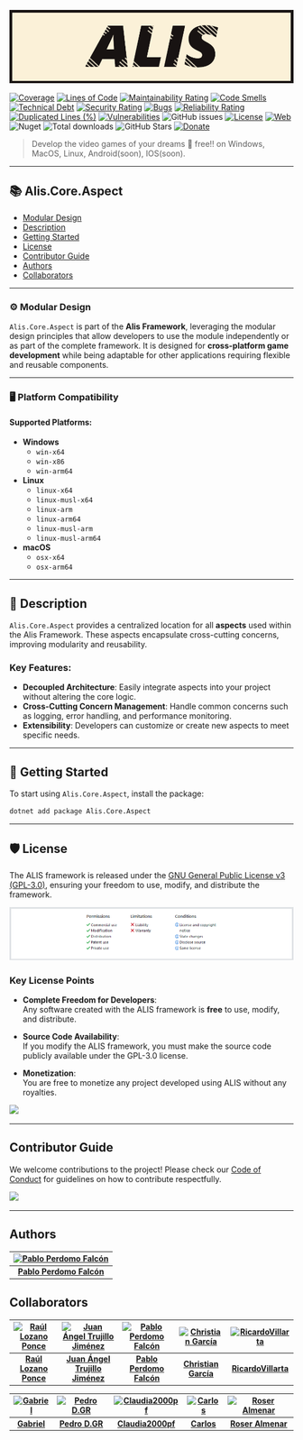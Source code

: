 [![](https://raw.githubusercontent.com/pabllopf/Alis/master/docs/banner/Alis_Banner_970x250.png)](https://pabllopf.github.io/Alis/index.html)

[![Coverage](https://sonarcloud.io/api/project_badges/measure?project=pabllopf_Alis&metric=coverage)](https://sonarcloud.io/summary/new_code?id=pabllopf_Alis)
[![Lines of Code](https://sonarcloud.io/api/project_badges/measure?project=pabllopf_Alis&metric=ncloc)](https://sonarcloud.io/summary/new_code?id=pabllopf_Alis)
[![Maintainability Rating](https://sonarcloud.io/api/project_badges/measure?project=pabllopf_Alis&metric=sqale_rating)](https://sonarcloud.io/summary/new_code?id=pabllopf_Alis)
[![Code Smells](https://sonarcloud.io/api/project_badges/measure?project=pabllopf_Alis&metric=code_smells)](https://sonarcloud.io/summary/new_code?id=pabllopf_Alis)
[![Technical Debt](https://sonarcloud.io/api/project_badges/measure?project=pabllopf_Alis&metric=sqale_index)](https://sonarcloud.io/summary/new_code?id=pabllopf_Alis)
[![Security Rating](https://sonarcloud.io/api/project_badges/measure?project=pabllopf_Alis&metric=security_rating)](https://sonarcloud.io/summary/new_code?id=pabllopf_Alis)
[![Bugs](https://sonarcloud.io/api/project_badges/measure?project=pabllopf_Alis&metric=bugs)](https://sonarcloud.io/summary/new_code?id=pabllopf_Alis)
[![Reliability Rating](https://sonarcloud.io/api/project_badges/measure?project=pabllopf_Alis&metric=reliability_rating)](https://sonarcloud.io/summary/new_code?id=pabllopf_Alis)
[![Duplicated Lines (%)](https://sonarcloud.io/api/project_badges/measure?project=pabllopf_Alis&metric=duplicated_lines_density)](https://sonarcloud.io/summary/new_code?id=pabllopf_Alis)
[![Vulnerabilities](https://sonarcloud.io/api/project_badges/measure?project=pabllopf_Alis&metric=vulnerabilities)](https://sonarcloud.io/summary/new_code?id=pabllopf_Alis)
![GitHub issues](https://img.shields.io/github/issues/pabllopf/alis?label=Open%20Tickets&color=green)
[![License](https://img.shields.io/badge/license-GPL%20v3.0-blue)](https://github.com/pabllopf/Alis/blob/main/LICENSE)
[![Web](https://img.shields.io/website?down_color=red&down_message=failed&up_color=blue&up_message=active&url=https%3A%2F%2Fpabllopf.github.io%2FAlis.Web%2F)](https://pabllopf.github.io/Alis.Web/index.html)
![Nuget](https://img.shields.io/nuget/v/alis?label=latest%20version&color=green)
![Total downloads](https://img.shields.io/badge/downloads-+300k-green)
![GitHub Stars](https://img.shields.io/github/stars/pabllopf/alis?style=social)
[![Donate](https://img.shields.io/badge/Donate-PayPal-green.svg)](https://www.paypal.me/pabllopf)


> Develop the video games of your dreams 💯 free!! on Windows, MacOS, Linux, Android(soon), IOS(soon).
---

## 📚 Alis.Core.Aspect
- [Modular Design](#-modular-design)
- [Description](#-description)
- [Getting Started](#-getting-started)
- [License](#-license)
- [Contributor Guide](#-contributor-guide)
- [Authors](#-authors)
- [Collaborators](#-collaborators)

---

### ⚙️ Modular Design

`Alis.Core.Aspect` is part of the **Alis Framework**, leveraging the modular design principles that allow developers to use the module independently or as part of the complete framework. It is designed for **cross-platform game development** while being adaptable for other applications requiring flexible and reusable components.

---

### 🖥️ Platform Compatibility

#### Supported Platforms:

- **Windows**
    - `win-x64`
    - `win-x86`
    - `win-arm64`
- **Linux**
    - `linux-x64`
    - `linux-musl-x64`
    - `linux-arm`
    - `linux-arm64`
    - `linux-musl-arm`
    - `linux-musl-arm64`
- **macOS**
    - `osx-x64`
    - `osx-arm64`

---

## 📖 Description

`Alis.Core.Aspect` provides a centralized location for all **aspects** used within the Alis Framework. These aspects encapsulate cross-cutting concerns, improving modularity and reusability.

### Key Features:
- **Decoupled Architecture**: Easily integrate aspects into your project without altering the core logic.
- **Cross-Cutting Concern Management**: Handle common concerns such as logging, error handling, and performance monitoring.
- **Extensibility**: Developers can customize or create new aspects to meet specific needs.

---

## 🚀 Getting Started

To start using `Alis.Core.Aspect`, install the package:

```bash
dotnet add package Alis.Core.Aspect
```

---

## 🛡️ License

The ALIS framework is released under the [GNU General Public License v3 (GPL-3.0)](https://github.com/pabllopf/Alis/blob/master/license.md), ensuring your freedom to use, modify, and distribute the framework.

[![License](https://raw.githubusercontent.com/pabllopf/Alis/master/docs/licence/License.png)](https://github.com/pabllopf/Alis/blob/master/license.md)

### Key License Points

- **Complete Freedom for Developers**:  
  Any software created with the ALIS framework is **free** to use, modify, and distribute.

- **Source Code Availability**:  
  If you modify the ALIS framework, you must make the source code publicly available under the GPL-3.0 license.

- **Monetization**:  
  You are free to monetize any project developed using ALIS without any royalties.

[![](https://img.shields.io/badge/Read%20More--blue)](https://github.com/pabllopf/Alis/blob/master/license.md)

---

## Contributor Guide

We welcome contributions to the project! Please check our [Code of Conduct](https://github.com/pabllopf/Alis/blob/main/code_of_conduct.md) for guidelines on how to contribute respectfully.

[![](https://img.shields.io/badge/Read%20More--blue)](https://github.com/pabllopf/Alis/blob/main/code_of_conduct.md)

---

## Authors

<!-- readme: pabllopf -start -->
| [![Pablo Perdomo Falcón](https://avatars.githubusercontent.com/u/48176121?v=4&s=75)](https://github.com/pabllopf) |
|:--------------------------------------------------------------------------------------------------:|
| **[Pablo Perdomo Falcón](https://github.com/pabllopf)**                                             |
<!-- readme: pabllopf -end -->

## Collaborators

<!-- readme: collaborators -start -->
| [![Raúl Lozano Ponce](https://avatars.githubusercontent.com/u/43152062?v=4)](https://github.com/RaulLozanoPonce)  | [![Juan Ángel Trujillo Jiménez](https://avatars.githubusercontent.com/u/45520663?v=4)](https://github.com/cannt)  | [![Pablo Perdomo Falcón](https://avatars.githubusercontent.com/u/48176121?v=4)](https://github.com/pabllopf)  | [![Christian García](https://avatars.githubusercontent.com/u/55676590?v=4)](https://github.com/Chgv99)  | [![RicardoVillarta](https://avatars.githubusercontent.com/u/62963416?v=4)](https://github.com/RicardoVillarta)  |
|:--------------------------------------------------------------------------------------------------:|:--------------------------------------------------------------------------------------------------:|:--------------------------------------------------------------------------------------------------:|:--------------------------------------------------------------------------------------------------:|:--------------------------------------------------------------------------------------------------:|
| **[Raúl Lozano Ponce](https://github.com/RaulLozanoPonce)**                                        | **[Juan Ángel Trujillo Jiménez](https://github.com/cannt)**                                         | **[Pablo Perdomo Falcón](https://github.com/pabllopf)**                                             | **[Christian García](https://github.com/Chgv99)**                                                  | **[RicardoVillarta](https://github.com/RicardoVillarta)**                                           |

| [![Gabriel](https://avatars.githubusercontent.com/u/75950686?v=4)](https://github.com/GabrielRT01)  | [![Pedro D.GR](https://avatars.githubusercontent.com/u/82670532?v=4)](https://github.com/SPEEDCROW98)  | [![Claudia2000pf](https://avatars.githubusercontent.com/u/82757764?v=4)](https://github.com/Claudia2000pf)  | [![Carlos](https://avatars.githubusercontent.com/u/82760316?v=4)](https://github.com/suarez0965)  | [![Roser Almenar](https://avatars.githubusercontent.com/u/118014440?v=4)](https://github.com/roseralmenar)  |
|:--------------------------------------------------------------------------------------------------:|:--------------------------------------------------------------------------------------------------:|:--------------------------------------------------------------------------------------------------:|:--------------------------------------------------------------------------------------------------:|:--------------------------------------------------------------------------------------------------:|
| **[Gabriel](https://github.com/GabrielRT01)**                                                      | **[Pedro D.GR](https://github.com/SPEEDCROW98)**                                                  | **[Claudia2000pf](https://github.com/Claudia2000pf)**                                              | **[Carlos](https://github.com/suarez0965)**                                                       | **[Roser Almenar](https://github.com/roseralmenar)**                                               |
<!-- readme: collaborators -end -->
